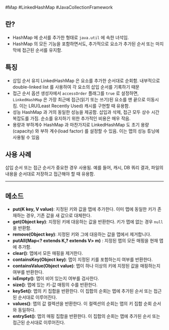 #Map #LinkedHashMap #JavaCollectionFramework 

## 란?
* HashMap 에 순서를 추가한 형태로 `java.util` 에 속한 녀석임.
* HashMap 의 모든 기능을 포함하면서도, 추가적으로 요소가 추가된 순서 또는 마지막에 접근된 순서를 유지함.


## 특징
* 삽입 순서 유지
	LinkedHashMap 은 요소를 추가한 순서대로 순회함. 내부적으로 double-linked list 를 사용하여 각 요소의 삽입 순서를 기록하기 때문
* 접근 순서 옵션
	생성자에서 `accessOrder` 플래그를 `true` 로 설정하면, `LinkedHashMap` 은 가장 최근에 접근(읽기 또는 쓰기)된 요소를 맨 끝으로 이동시킴. 이는 LRU(Least Recently Used) 캐시를 구현할 때 유용함.
* 성능
	HashMap 과 거의 동일한 성능을 제공함. 삽입과 삭제, 접근 모두 상수 시간 복잡도를 가짐. 순소를 유지하기 위한 추가적인 비용은 매우 작음.
* 용량과 부하계수
	HashMap 과 마찬가지로 LinkedHashMap 도 초기 용량(capacity) 와 부하 계수(load factor) 를 설정할 수 있음. 이는 맵의 성능 튜닝에 사용될 수 있음

## 사용 사례

삽입 순서 또는 접근 순서가 중요한 경우 사용됨. 예를 들어, 캐시, DB 쿼리 결과, 파일의 내용을 순서대로 저장하고 접근해야 할 때 유용함.


---

## 메소드
- **put(K key, V value)**: 지정된 키와 값을 맵에 추가한다. 이미 맵에 동일한 키가 존재하는 경우, 기존 값을 새 값으로 대체한다.
- **get(Object key)**: 지정된 키에 대응하는 값을 반환한다. 키가 맵에 없는 경우 `null`을 반환함.
- **remove(Object key)**: 지정된 키와 그에 대응하는 값을 맵에서 제거합니다.
- **putAll(Map\<? extends K,? extends V\> m)** : 지정된 맵의 모든 매핑을 현재 맵에 추가함.
- **clear()**: 맵에서 모든 매핑을 제거한다.
- **containsKey(Object key)**: 맵이 지정된 키를 포함하는지 여부를 반환한다.
- **containsValue(Object value)**: 맵이 하나 이상의 키에 지정된 값을 매핑하는지 여부를 반환한다.
- **isEmpty()**: 맵이 비어 있는지 여부를 검사한다.
- **size()**: 맵에 있는 키-값 매핑의 수를 반환한다.
- **keySet()**: 맵의 키 집합을 반환한다. 이 집합의 순회는 맵에 추가된 순서 또는 접근된 순서대로 이루어진다.
- **values()**: 맵의 값 컬렉션을 반환한다. 이 컬렉션의 순회는 맵의 키 집합 순회 순서와 동일하다.
- **entrySet()**: 맵의 매핑 집합을 반환한다. 이 집합의 순회는 맵에 추가된 순서 또는 접근된 순서대로 이루어진다.